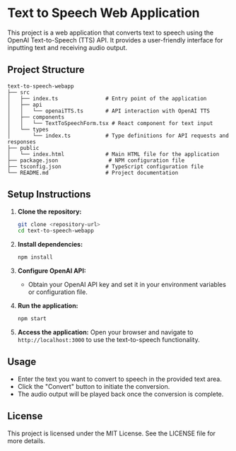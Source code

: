 # Text to Speech Web Application

This project is a web application that converts text to speech using the OpenAI Text-to-Speech (TTS) API. It provides a user-friendly interface for inputting text and receiving audio output.

## Project Structure

```
text-to-speech-webapp
├── src
│   ├── index.ts               # Entry point of the application
│   ├── api
│   │   └── openaiTTS.ts       # API interaction with OpenAI TTS
│   ├── components
│   │   └── TextToSpeechForm.tsx # React component for text input
│   └── types
│       └── index.ts           # Type definitions for API requests and responses
├── public
│   └── index.html             # Main HTML file for the application
├── package.json                # NPM configuration file
├── tsconfig.json              # TypeScript configuration file
└── README.md                  # Project documentation
```

## Setup Instructions

1. **Clone the repository:**
   ```bash
   git clone <repository-url>
   cd text-to-speech-webapp
   ```

2. **Install dependencies:**
   ```bash
   npm install
   ```

3. **Configure OpenAI API:**
   - Obtain your OpenAI API key and set it in your environment variables or configuration file.

4. **Run the application:**
   ```bash
   npm start
   ```

5. **Access the application:**
   Open your browser and navigate to `http://localhost:3000` to use the text-to-speech functionality.

## Usage

- Enter the text you want to convert to speech in the provided text area.
- Click the "Convert" button to initiate the conversion.
- The audio output will be played back once the conversion is complete.

## License

This project is licensed under the MIT License. See the LICENSE file for more details.